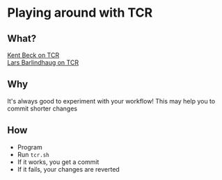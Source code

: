 # Playing around with TCR

## What?

[Kent Beck on TCR](https://medium.com/@kentbeck_7670/test-commit-revert-870bbd756864)  
[Lars Barlindhaug on TCR](https://medium.com/@barlindhaug/how-to-test-commit-revert-e850cd6e2520)

## Why

It's always good to experiment with your workflow!
This may help you to commit shorter changes

## How

- Program
- Run `tcr.sh`
- If it works, you get a commit
- If it fails, your changes are reverted
